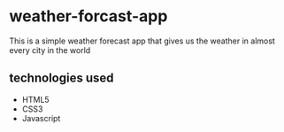 # weather-forcast-app
This is a simple weather forecast app that gives us the weather in almost every city in the world

## technologies used
- HTML5
- CSS3
- Javascript
